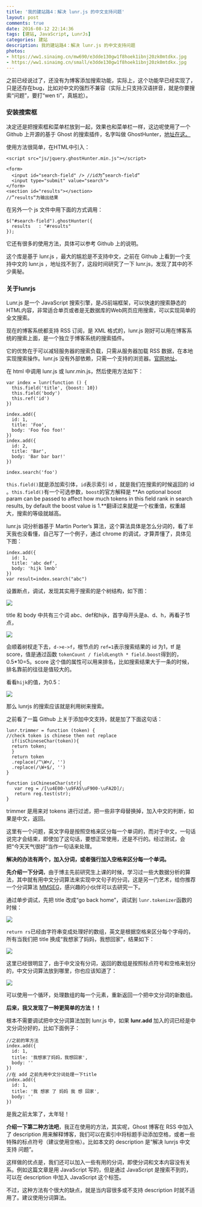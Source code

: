 ```yaml
---
title: '我的建站路4：解决 lunr.js 的中文支持问题'
layout: post
comments: true
date: 2016-08-12 22:14:36
tags: [建站, JavaScript, LunrJs]
categories: 建站
description: 我的建站路4：解决 lunr.js 的中文支持问题
photos:
- https://ww1.sinaimg.cn/mw690/e3dde130gw1f8hoek1ibnj20zk0mtdkx.jpg
- https://ww1.sinaimg.cn/small/e3dde130gw1f8hoek1ibnj20zk0mtdkx.jpg
---
```

之前已经说过了，还没有为博客添加搜索功能，实际上，这个功能早已经实现了，只是还存在bug，比如对中文的强烈不兼容（实际上只支持汉语拼音，就是你要搜索“问题”，要打“wen ti”，真尴尬）。

<!--more-->

### 安装搜索框

决定还是把搜索框和菜单栏放到一起，效果也和菜单栏一样，这边呢使用了一个 Github 上开源的基于 Ghost 的搜索插件，名字叫做 GhostHunter，[地址在这。](https://github.com/jamalneufeld/ghostHunter)

使用方法很简单，在HTML中引入：

```
<script src="js/jquery.ghostHunter.min.js"></script>

<form>
  <input id="search-field" /> //id为”search-field“
  <input type="submit" value="search">
</form>
<section id="results"></section>
//”results“为输出结果
```

在另外一个 js 文件中用下面的方式调用：

```
$("#search-field").ghostHunter({
  results   : "#results"
});
```

它还有很多的使用方法，具体可以参考 Github 上的说明。

这个库是基于 lunr.js ，最大的尴尬是不支持中文，之前在 Github 上看到一个支持中文的 lunr.js ，地址找不到了，这段时间研究了一下 lunr.js，发现了其中的不少奥秘。

### 关于lunrjs

Lunr.js 是一个 JavaScript 搜索引擎，是JS前端框架，可以快速的搜索静态的HTML内容，非常适合单页或者是无数据库的Web网页应用搜索，可以实现简单的全文搜索。

现在的博客系统都支持 RSS 订阅，是 XML 格式的，lunr.js 刚好可以用在博客系统的搜索上面，是一个独立于博客系统的搜索插件。

它的优势在于可以减轻服务器的搜索负载，只需从服务器加载 RSS 数据，在本地实现搜索操作。lunr.js 没有外部依赖，只需一个支持的浏览器。[官网地址](http://lunrjs.com/)。

在 html 中调用 lunr.js 或 lunr.min.js，然后使用方法如下：

```
var index = lunr(function () {
  this.field('title', {boost: 10})
  this.field('body')
  this.ref('id')
})

index.add({
  id: 1,
  title: 'Foo',
  body: 'Foo foo foo!'
})
index.add({
  id: 2,
  title: 'Bar',
  body: 'Bar bar bar!'
})

index.search('foo')
```

`this.field()`就是添加索引体，`id`表示索引 id ，就是我们在搜索的时候返回的 id 。`this.field()`有一个可选参数，`boost`的官方解释是 **An optional boost param can be passed to affect how much tokens in this field rank in search results, by default the boost value is 1.**翻译过来就是一个权重值，权重越大，搜索的等级就越高。

lunr.js 词分析器基于 Martin Porter’s 算法，这个算法具体是怎么分词的，看了半天我也没看懂，自己写了一个例子，通过 chrome 的调试，才算弄懂了，具体见下图：

```
index.add({
  id: 1,
  title: 'abc def',
  body: 'hijk lmnb'
})
var result=index.search("abc")
```

设置断点，调试，发现其实用于搜索的是个树结构，如下图：

![](/content/images/2016/08/lunrjs1.PNG)

title 和 body 中共有三个词 abc、def和hijk，首字母开头是a、d、h，再看子节点，

![](/content/images/2016/08/lunrjs2.png)

会顺着树杈走下去，`d->e->f`，根节点的 `ref=1`表示搜索结果的 id 为1，tf 是 score，值是通过函数 `tokenCount / fieldLength * field.boost`得到的，0.5*10=5。score 这个值的属性可以用来排名，比如搜索结果大于一条的时候，排名靠前的往往是值较大的。

看看`hijk`的值，为0.5：

![](/content/images/2016/08/lunrjs4.png)

那么 lunrjs 的搜索应该就是利用树来搜索。

之前看了一篇 Github 上关于添加中文支持，就是加了下面这句话：

```
lunr.trimmer = function (token) {
//check token is chinese then not replace 
  if(isChineseChar(token)){
  return token;
  }
  return token
  .replace(/^\W+/, '')
  .replace(/\W+$/, '')
}

function isChineseChar(str){     
   var reg = /[\u4E00-\u9FA5\uF900-\uFA2D]/;  
   return reg.test(str);  
}
```

trimmer 是用来对 tokens 进行过滤，把一些非字母替换掉，加入中文的判断，如果是中文，返回。

这里有一个问题，英文字母是按照空格来区分每一个单词的，而对于中文，一句话说完才会结束，即使加了这句话，要想正常使用，还是不行的。经过测试，会把“今天天气很好”当作一句话来处理。

**解决的办法有两个，加入分词，或者强行加入空格来区分每一个单词。**

**先介绍一下分词**，由于博主先前研究生上课的时候，学习过一些大数据分析的算法，其中就有用中文分词算法来实现中文句子的分词，这是另一门艺术，给你推荐一个分词算法 [MMSEG](http://technology.chtsai.org/mmseg/)，感兴趣的小伙伴可以去研究一下。

通过单步调试，先把 title 改成“go back home”，调试到 `lunr.tokenizer`函数的时候：

![](/content/images/2016/08/lunrjs5.png)

`return rs`已经由字符串变成处理好的数组，英文是根据空格来区分每个字母的，所有当我们把 title 换成“我想家了妈妈，我想回家”，结果如下：

![](/content/images/2016/08/lunrjs7.png)

这里已经很明显了，由于中文没有分词，返回的数组是按照标点符号和空格来划分的，中文分词算法放到哪里，你也应该知道了：

![](/content/images/2016/08/lunrjs8.png)

可以使用一个循环，处理数组的每一个元素，重新返回一个把中文分词的新数组。

**后来，我又发现了一种更简单的方法！！**

根本不需要调试把中文分词算法加到 lunr.js 中，如果 **lunr.add** 加入的词已经是中文分词分好的，比如下面例子：

```
//之前的笨方法
index.add({
  id: 1,
  title: '我想家了妈妈，我想回家',
  body: ''
})
//在 add 之前先用中文分词处理一下title
index.add({
  id: 1,
  title: '我 想家 了 妈妈 我 想 回家',
  body: ''
})
```

是我之前太笨了，太年轻！

**介绍一下第二种方法吧**，我正在使用的方法，其实呢，Ghost 博客在 RSS 中加入了 description 用来解释博客，我们可以在索引中将标题手动添加空格，或者一些特殊的标点符号（建议使用空格）。比如本文的 description 是“解决 lunrjs 中文 支持 问题”。

这样做的优点是，我们还可以加入一些有用的分词，即使分词和文本内容没有关系。例如这篇文章是用 JavaScript 写的，但是通过 JavaScript 是搜索不到的，可以在 description 中加入 JavaScript 这个标签。

不过，这种方法有个很大的缺点，就是当内容很多或不支持 description 时就不适用了。建议使用分词算法。